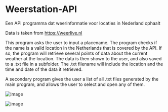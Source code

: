 # Weerstation-API
Een API programma dat weerinformatie voor locaties in Nederland ophaalt

Data is taken from https://weerlive.nl

This program asks the user to input a placename. 
The program checks if the name is a valid location in the Netherlands that is covered by the API.
If so, the program will retrieve several points of data about the current weather at the location. 
The data is then shown to the user, and also saved to a .txt file in a subfolder. The .txt filename will include the location and the time and date of the data it retrieved.

A secondary program gives the user a list of all .txt files generated by the main program, and allows the user to select and open any of them.

![image](https://github.com/Omegastar19/Weerstation-API/assets/117172527/d4d6279c-b50a-45c3-92ea-e0dc9d93f4b5)

![image](https://github.com/Omegastar19/Weerstation-API/assets/117172527/3b9d079d-6fa8-4e10-a78c-5f7ad92233b9)
